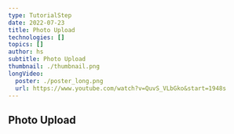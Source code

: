 ```yaml
---
type: TutorialStep
date: 2022-07-23
title: Photo Upload
technologies: []
topics: []
author: hs
subtitle: Photo Upload
thumbnail: ./thumbnail.png
longVideo:
  poster: ./poster_long.png
  url: https://www.youtube.com/watch?v=QuvS_VLbGko&start=1948s
---
```


## Photo Upload
